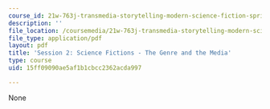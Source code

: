 ```yaml
---
course_id: 21w-763j-transmedia-storytelling-modern-science-fiction-spring-2014
description: ''
file_location: /coursemedia/21w-763j-transmedia-storytelling-modern-science-fiction-spring-2014/15ff09090ae5af1b1cbcc2362acda997_MIT21W_763JS14_Session_2.pdf
file_type: application/pdf
layout: pdf
title: 'Session 2: Science Fictions - The Genre and the Media'
type: course
uid: 15ff09090ae5af1b1cbcc2362acda997

---
```

None
